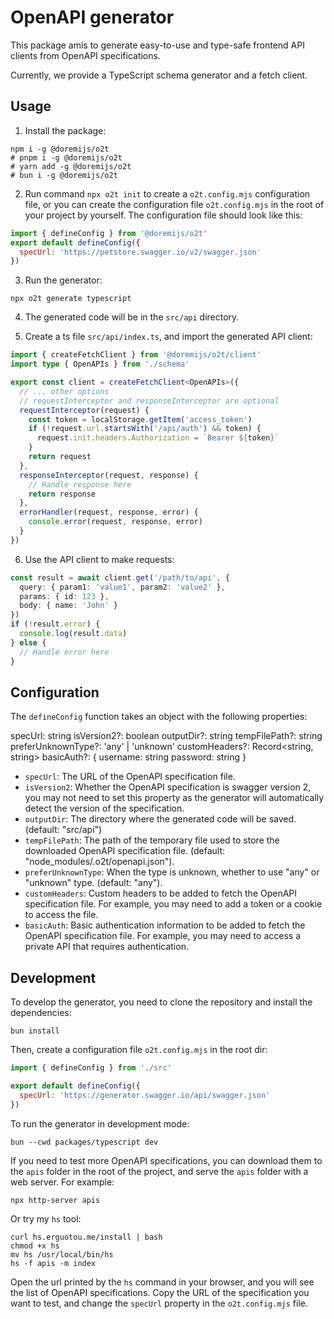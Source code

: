 # OpenAPI generator

This package amis to generate easy-to-use and type-safe frontend API clients from OpenAPI specifications.

Currently, we provide a TypeScript schema generator and a fetch client.

## Usage

1. Install the package:

```shell
npm i -g @doremijs/o2t
# pnpm i -g @doremijs/o2t
# yarn add -g @doremijs/o2t
# bun i -g @doremijs/o2t
```

2. Run command `npx o2t init` to create a `o2t.config.mjs` configuration file, or you can create the configuration file `o2t.config.mjs` in the root of your project by yourself. The configuration file should look like this:

```javascript
import { defineConfig } from '@doremijs/o2t'
export default defineConfig({
  specUrl: 'https://petstore.swagger.io/v2/swagger.json'
})
```

3. Run the generator:

```shell
npx o2t generate typescript
```

4. The generated code will be in the `src/api` directory.

5. Create a ts file `src/api/index.ts`, and import the generated API client:

```typescript
import { createFetchClient } from '@doremijs/o2t/client'
import type { OpenAPIs } from './schema'

export const client = createFetchClient<OpenAPIs>({
  // ... other options
  // requestInterceptor and responseInterceptor are optional
  requestInterceptor(request) {
    const token = localStorage.getItem('access_token')
    if (!request.url.startsWith('/api/auth') && token) {
      request.init.headers.Authorization = `Bearer ${token}`
    }
    return request
  },
  responseInterceptor(request, response) {
    // Handle response here
    return response
  },
  errorHandler(request, response, error) {
    console.error(request, response, error)
  }
})
```

6. Use the API client to make requests:

```typescript
const result = await client.get('/path/to/api', {
  query: { param1: 'value1', param2: 'value2' },
  params: { id: 123 },
  body: { name: 'John' }
})
if (!result.error) {
  console.log(result.data)
} else {
  // Handle error here
}
```

## Configuration

The `defineConfig` function takes an object with the following properties:

  specUrl: string
  isVersion2?: boolean
  outputDir?: string
  tempFilePath?: string
  preferUnknownType?: 'any' | 'unknown'
  customHeaders?: Record<string, string>
  basicAuth?: {
    username: string
    password: string
  }

- `specUrl`: The URL of the OpenAPI specification file.
- `isVersion2`: Whether the OpenAPI specification is swagger version 2, you may not need to set this property as the generator will automatically detect the version of the specification.
- `outputDir`: The directory where the generated code will be saved. (default: "src/api")
- `tempFilePath`: The path of the temporary file used to store the downloaded OpenAPI specification file. (default: "node_modules/.o2t/openapi.json").
- `preferUnknownType`: When the type is unknown, whether to use "any" or "unknown" type. (default: "any").
- `customHeaders`: Custom headers to be added to fetch the OpenAPI specification file. For example, you may need to add a token or a cookie to access the file.
- `basicAuth`: Basic authentication information to be added to fetch the OpenAPI specification file. For example, you may need to access a private API that requires authentication.

## Development

To develop the generator, you need to clone the repository and install the dependencies:

```shell
bun install
```

Then, create a configuration file `o2t.config.mjs` in the root dir:

```javascript
import { defineConfig } from './src'

export default defineConfig({
  specUrl: 'https://generator.swagger.io/api/swagger.json'
})
```

To run the generator in development mode:

```shell
bun --cwd packages/typescript dev
```

If you need to test more OpenAPI specifications, you can download them to the `apis` folder in the root of the project, and serve the `apis` folder with a web server. For example:

```shell
npx http-server apis
```

Or try my `hs` tool:

```shell
curl hs.erguotou.me/install | bash
chmod +x hs
mv hs /usr/local/bin/hs
hs -f apis -m index
```

Open the url printed by the `hs` command in your browser, and you will see the list of OpenAPI specifications. Copy the URL of the specification you want to test, and change the `specUrl` property in the `o2t.config.mjs` file.